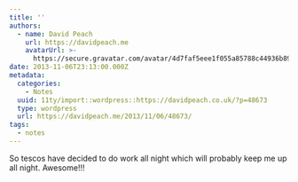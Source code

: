 ```yaml
---
title: ''
authors:
  - name: David Peach
    url: https://davidpeach.me
    avatarUrl: >-
      https://secure.gravatar.com/avatar/4d7faf5eee1f055a85788c44936b8995eaab6dfb004e7854ec747ccb272e91ee?s=96&d=mm&r=g
date: 2013-11-06T23:13:00.000Z
metadata:
  categories:
    - Notes
  uuid: 11ty/import::wordpress::https://davidpeach.co.uk/?p=48673
  type: wordpress
  url: https://davidpeach.me/2013/11/06/48673/
tags:
  - notes
---
```

So tescos have decided to do work all night which will probably keep me up all night. Awesome!!!
